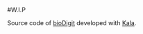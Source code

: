 
#W.I.P

Source code of [bioDigit](https://play.google.com/store/apps/details?id=me.haza.biodigit) developed with [Kala](https://github.com/hazagames/Kala).
